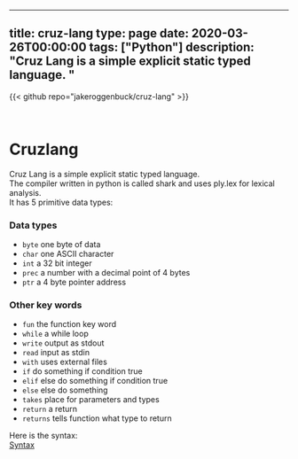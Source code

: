 
---
title: cruz-lang
type: page
date: 2020-03-26T00:00:00
tags: ["Python"]
description: "Cruz Lang is a simple explicit static typed language. "
---

{{< github repo="jakeroggenbuck/cruz-lang" >}}

<br>

# Cruzlang

Cruz Lang is a simple explicit static typed language. <br>
The compiler written in python is called shark and uses ply.lex for lexical analysis. <br>
It has 5 primitive data types:

### Data types
- `byte` one byte of data
- `char` one ASCII character
- `int` a 32 bit integer
- `prec` a number with a decimal point of 4 bytes
- `ptr` a 4 byte pointer address

### Other key words
- `fun` the function key word
- `while` a while loop
- `write` output as stdout
- `read` input as stdin
- `with` uses external files
- `if` do something if condition true
- `elif` else do something if condition true
- `else` else do something
- `takes` place for parameters and types
- `return` a return
- `returns` tells function what type to return

Here is the syntax:<br>
[Syntax](https://github.com/JakeRoggenbuck/cruz-lang/blob/master/cruz_syntax.txt)
